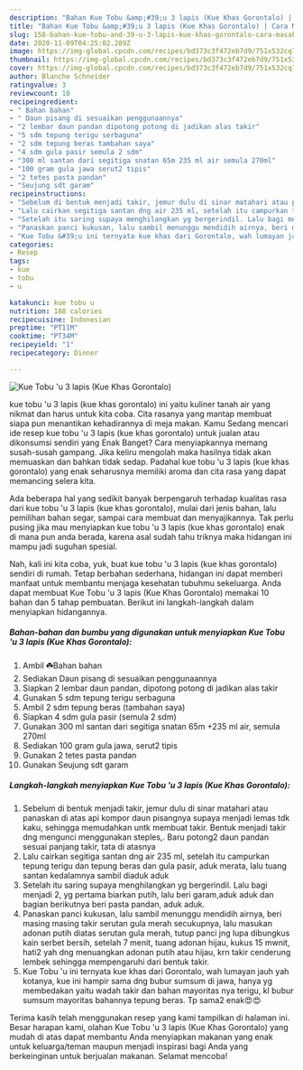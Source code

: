 ```yaml
---
description: "Bahan Kue Tobu &amp;#39;u 3 lapis (Kue Khas Gorontalo) | Cara Masak Kue Tobu &amp;#39;u 3 lapis (Kue Khas Gorontalo) Yang Bisa Manjain Lidah"
title: "Bahan Kue Tobu &amp;#39;u 3 lapis (Kue Khas Gorontalo) | Cara Masak Kue Tobu &amp;#39;u 3 lapis (Kue Khas Gorontalo) Yang Bisa Manjain Lidah"
slug: 158-bahan-kue-tobu-and-39-u-3-lapis-kue-khas-gorontalo-cara-masak-kue-tobu-and-39-u-3-lapis-kue-khas-gorontalo-yang-bisa-manjain-lidah
date: 2020-11-09T04:25:02.289Z
image: https://img-global.cpcdn.com/recipes/bd373c3f472eb7d9/751x532cq70/kue-tobu-u-3-lapis-kue-khas-gorontalo-foto-resep-utama.jpg
thumbnail: https://img-global.cpcdn.com/recipes/bd373c3f472eb7d9/751x532cq70/kue-tobu-u-3-lapis-kue-khas-gorontalo-foto-resep-utama.jpg
cover: https://img-global.cpcdn.com/recipes/bd373c3f472eb7d9/751x532cq70/kue-tobu-u-3-lapis-kue-khas-gorontalo-foto-resep-utama.jpg
author: Blanche Schneider
ratingvalue: 3
reviewcount: 10
recipeingredient:
- " Bahan bahan"
- " Daun pisang di sesuaikan penggunaannya"
- "2 lembar daun pandan dipotong potong di jadikan alas takir"
- "5 sdm tepung terigu serbaguna"
- "2 sdm tepung beras tambahan saya"
- "4 sdm gula pasir semula 2 sdm"
- "300 ml santan dari segitiga snatan 65m 235 ml air semula 270ml"
- "100 gram gula jawa serut2 tipis"
- "2 tetes pasta pandan"
- "Seujung sdt garam"
recipeinstructions:
- "Sebelum di bentuk menjadi takir, jemur dulu di sinar matahari atau panaskan di atas api kompor daun pisangnya supaya menjadi lemas tdk kaku, sehingga memudahkan untk membuat takir. Bentuk menjadi takir dng mengunci menggunakan steples,. Baru potong2 daun pandan sesuai panjang takir, tata di atasnya"
- "Lalu cairkan segitiga santan dng air 235 ml, setelah itu campurkan tepung terigu dan tepung beras dan gula pasir, aduk merata, lalu tuang santan kedalamnya sambil diaduk aduk"
- "Setelah itu saring supaya menghilangkan yg bergerindil. Lalu bagi menjadi 2, yg pertama biarkan putih, lalu beri garam,aduk aduk dan bagian berikutnya beri pasta pandan, aduk aduk."
- "Panaskan panci kukusan, lalu sambil menunggu mendidih airnya, beri masing masing takir serutan gula merah secukupnya, lalu masukan adonan putih diatas serutan gula merah, tutup panci jng lupa dibungkus kain serbet bersih, setelah 7 menit, tuang adonan hijau, kukus 15 mwnit, hati2 yah dng menuangkan adonan putih atau hijau, krn takir cenderung lembek sehingga mempengaruhi dari bentuk takir."
- "Kue Tobu &#39;u ini ternyata kue khas dari Gorontalo, wah lumayan jauh yah kotanya, kue ini hampir sama dng bubur sumsum di jawa, hanya yg membedakan yaitu wadah takir dan bahan mayoritas nya terigu, kl bubur sumsum mayoritas bahannya tepung beras. Tp sama2 enak😍😍"
categories:
- Resep
tags:
- kue
- tobu
- u

katakunci: kue tobu u 
nutrition: 188 calories
recipecuisine: Indonesian
preptime: "PT11M"
cooktime: "PT34M"
recipeyield: "1"
recipecategory: Dinner

---
```



![Kue Tobu &#39;u 3 lapis (Kue Khas Gorontalo)](https://img-global.cpcdn.com/recipes/bd373c3f472eb7d9/751x532cq70/kue-tobu-u-3-lapis-kue-khas-gorontalo-foto-resep-utama.jpg)


kue tobu &#39;u 3 lapis (kue khas gorontalo) ini yaitu kuliner tanah air yang nikmat dan harus untuk kita coba. Cita rasanya yang mantap membuat siapa pun menantikan kehadirannya di meja makan.
Kamu Sedang mencari ide resep kue tobu &#39;u 3 lapis (kue khas gorontalo) untuk jualan atau dikonsumsi sendiri yang Enak Banget? Cara menyiapkannya memang susah-susah gampang. Jika keliru mengolah maka hasilnya tidak akan memuaskan dan bahkan tidak sedap. Padahal kue tobu &#39;u 3 lapis (kue khas gorontalo) yang enak seharusnya memiliki aroma dan cita rasa yang dapat memancing selera kita.

Ada beberapa hal yang sedikit banyak berpengaruh terhadap kualitas rasa dari kue tobu &#39;u 3 lapis (kue khas gorontalo), mulai dari jenis bahan, lalu pemilihan bahan segar, sampai cara membuat dan menyajikannya. Tak perlu pusing jika mau menyiapkan kue tobu &#39;u 3 lapis (kue khas gorontalo) enak di mana pun anda berada, karena asal sudah tahu triknya maka hidangan ini mampu jadi suguhan spesial.




Nah, kali ini kita coba, yuk, buat kue tobu &#39;u 3 lapis (kue khas gorontalo) sendiri di rumah. Tetap berbahan sederhana, hidangan ini dapat memberi manfaat untuk membantu menjaga kesehatan tubuhmu sekeluarga. Anda dapat membuat Kue Tobu &#39;u 3 lapis (Kue Khas Gorontalo) memakai 10 bahan dan 5 tahap pembuatan. Berikut ini langkah-langkah dalam menyiapkan hidangannya.

<!--inarticleads1-->

##### Bahan-bahan dan bumbu yang digunakan untuk menyiapkan Kue Tobu &#39;u 3 lapis (Kue Khas Gorontalo):

1. Ambil  ☘️Bahan bahan
1. Sediakan  Daun pisang di sesuaikan penggunaannya
1. Siapkan 2 lembar daun pandan, dipotong potong di jadikan alas takir
1. Gunakan 5 sdm tepung terigu serbaguna
1. Ambil 2 sdm tepung beras (tambahan saya)
1. Siapkan 4 sdm gula pasir (semula 2 sdm)
1. Gunakan 300 ml santan dari segitiga snatan 65m +235 ml air, semula 270ml
1. Sediakan 100 gram gula jawa, serut2 tipis
1. Gunakan 2 tetes pasta pandan
1. Gunakan Seujung sdt garam




<!--inarticleads2-->

##### Langkah-langkah menyiapkan Kue Tobu &#39;u 3 lapis (Kue Khas Gorontalo):

1. Sebelum di bentuk menjadi takir, jemur dulu di sinar matahari atau panaskan di atas api kompor daun pisangnya supaya menjadi lemas tdk kaku, sehingga memudahkan untk membuat takir. Bentuk menjadi takir dng mengunci menggunakan steples,. Baru potong2 daun pandan sesuai panjang takir, tata di atasnya
1. Lalu cairkan segitiga santan dng air 235 ml, setelah itu campurkan tepung terigu dan tepung beras dan gula pasir, aduk merata, lalu tuang santan kedalamnya sambil diaduk aduk
1. Setelah itu saring supaya menghilangkan yg bergerindil. Lalu bagi menjadi 2, yg pertama biarkan putih, lalu beri garam,aduk aduk dan bagian berikutnya beri pasta pandan, aduk aduk.
1. Panaskan panci kukusan, lalu sambil menunggu mendidih airnya, beri masing masing takir serutan gula merah secukupnya, lalu masukan adonan putih diatas serutan gula merah, tutup panci jng lupa dibungkus kain serbet bersih, setelah 7 menit, tuang adonan hijau, kukus 15 mwnit, hati2 yah dng menuangkan adonan putih atau hijau, krn takir cenderung lembek sehingga mempengaruhi dari bentuk takir.
1. Kue Tobu &#39;u ini ternyata kue khas dari Gorontalo, wah lumayan jauh yah kotanya, kue ini hampir sama dng bubur sumsum di jawa, hanya yg membedakan yaitu wadah takir dan bahan mayoritas nya terigu, kl bubur sumsum mayoritas bahannya tepung beras. Tp sama2 enak😍😍




Terima kasih telah menggunakan resep yang kami tampilkan di halaman ini. Besar harapan kami, olahan Kue Tobu &#39;u 3 lapis (Kue Khas Gorontalo) yang mudah di atas dapat membantu Anda menyiapkan makanan yang enak untuk keluarga/teman maupun menjadi inspirasi bagi Anda yang berkeinginan untuk berjualan makanan. Selamat mencoba!
